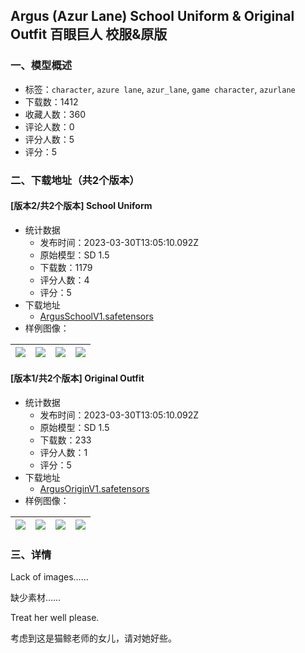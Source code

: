 ## Argus (Azur Lane)  School Uniform & Original Outfit 百眼巨人 校服&原版
### 一、模型概述

- 标签：`character`, `azure lane`, `azur_lane`, `game character`, `azurlane`
- 下载数：1412
- 收藏人数：360
- 评论人数：0
- 评分人数：5
- 评分：5

### 二、下载地址（共2个版本）

#### [版本2/共2个版本] School Uniform

- 统计数据
  - 发布时间：2023-03-30T13:05:10.092Z
  - 原始模型：SD 1.5
  - 下载数：1179
  - 评分人数：4
  - 评分：5
- 下载地址
  - [ArgusSchoolV1.safetensors](https://civitai.com/api/download/models/31899)
- 样例图像：

| <img src="https://image.civitai.com/xG1nkqKTMzGDvpLrqFT7WA/5ca9e72d-41a1-442f-b320-22c5f52dbc00/width=450/362882.jpeg" /> | <img src="https://image.civitai.com/xG1nkqKTMzGDvpLrqFT7WA/102e23d1-4070-4f4e-610c-219c8b59a200/width=450/362878.jpeg" /> | <img src="https://image.civitai.com/xG1nkqKTMzGDvpLrqFT7WA/14d383e1-4ee5-40c1-684c-e9b30043ae00/width=450/362877.jpeg" /> | <img src="https://image.civitai.com/xG1nkqKTMzGDvpLrqFT7WA/0f08500c-38be-47cf-18a1-155f396f3e00/width=450/362884.jpeg" /> |
| ---- | ---- | ---- | ---- |

#### [版本1/共2个版本] Original Outfit

- 统计数据
  - 发布时间：2023-03-30T13:05:10.092Z
  - 原始模型：SD 1.5
  - 下载数：233
  - 评分人数：1
  - 评分：5
- 下载地址
  - [ArgusOriginV1.safetensors](https://civitai.com/api/download/models/31911)
- 样例图像：

| <img src="https://image.civitai.com/xG1nkqKTMzGDvpLrqFT7WA/5b0a2a49-d41e-434c-df30-518af160b100/width=450/363015.jpeg" /> | <img src="https://image.civitai.com/xG1nkqKTMzGDvpLrqFT7WA/49ecc9fc-b852-49bb-39ec-7a485854a300/width=450/363014.jpeg" /> | <img src="https://image.civitai.com/xG1nkqKTMzGDvpLrqFT7WA/3c71ec4f-ea9e-4e97-648d-5040d0bcb100/width=450/363013.jpeg" /> | <img src="https://image.civitai.com/xG1nkqKTMzGDvpLrqFT7WA/49abfc19-81d5-493c-98ca-f45e7b82e400/width=450/363068.jpeg" /> |
| ---- | ---- | ---- | ---- |


### 三、详情
<p>Lack of images……</p><p>缺少素材……</p><p>Treat her well please.</p><p>考虑到这是猫鲸老师的女儿，请对她好些。</p>